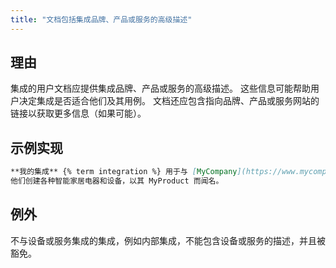 ```yaml
---
title: "文档包括集成品牌、产品或服务的高级描述"
---
```


## 理由

集成的用户文档应提供集成品牌、产品或服务的高级描述。
这些信息可能帮助用户决定集成是否适合他们及其用例。
文档还应包含指向品牌、产品或服务网站的链接以获取更多信息（如果可能）。

## 示例实现

```markdown showLineNumbers
**我的集成** {% term integration %} 用于与 [MyCompany](https://www.mycompany.com) 的设备集成。
他们创建各种智能家居电器和设备，以其 MyProduct 而闻名。
```

## 例外

不与设备或服务集成的集成，例如内部集成，不能包含设备或服务的描述，并且被豁免。